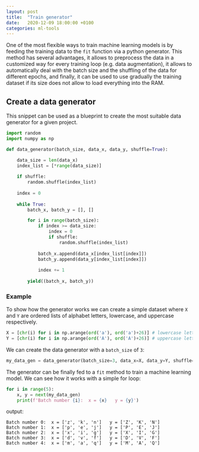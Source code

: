 ```yaml
---
layout: post
title:  "Train generator"
date:   2020-12-09 18:00:00 +0100
categories: ml-tools
---
```



One of the most flexible ways to train machine learning models is by feeding the training data to the `fit` function via a python generator. This method has several advantages, it allows to preprocess the data in a customized way for every training loop (e.g. data augmentation), it allows to automatically deal with the batch size and the shuffling of the data for different epochs, and finally, it can be used to use gradually the training dataset if its size does not allow to load everything into the RAM.

## Create a data generator
This snippet can be used as a blueprint to create the most suitable data generator for a given project.

```python
import random
import numpy as np

def data_generator(batch_size, data_x, data_y, shuffle=True):

    data_size = len(data_x)
    index_list = [*range(data_size)]
    
    if shuffle:
        random.shuffle(index_list)
    
    index = 0
    
    while True:
        batch_x, batch_y = [], []

        for i in range(batch_size):
            if index >= data_size:
                index = 0
                if shuffle:
                    random.shuffle(index_list)
            
            batch_x.append(data_x[index_list[index]])
            batch_y.append(data_y[index_list[index]])
        
            index += 1
        
        yield((batch_x, batch_y))
```

### Example
To show how the generator works we can create a simple dataset where `X` and `Y` are ordered lists of alphabet letters, lowercase, and uppercase respectively.

```python
X = [chr(i) for i in np.arange(ord('a'), ord('a')+26)] # lowercase letters
Y = [chr(i) for i in np.arange(ord('A'), ord('A')+26)] # uppercase letter
```

We can create the data generator with a `batch_size` of `3`:
```python
my_data_gen = data_generator(batch_size=3, data_x=X, data_y=Y, shuffle=True)
```

The generator can be finally fed to a `fit` method to train a machine learning model. We can see how it works with a simple for loop:
```python
for i in range(5):
    x, y = next(my_data_gen)
    print(f'Batch number {i}:  x = {x}   y = {y}')
```
output:
```text
Batch number 0:  x = ['z', 'k', 'n']   y = ['Z', 'K', 'N']
Batch number 1:  x = ['p', 'e', 'j']   y = ['P', 'E', 'J']
Batch number 2:  x = ['x', 'i', 'g']   y = ['X', 'I', 'G']
Batch number 3:  x = ['d', 'v', 'f']   y = ['D', 'V', 'F']
Batch number 4:  x = ['m', 'a', 'q']   y = ['M', 'A', 'Q']
```
